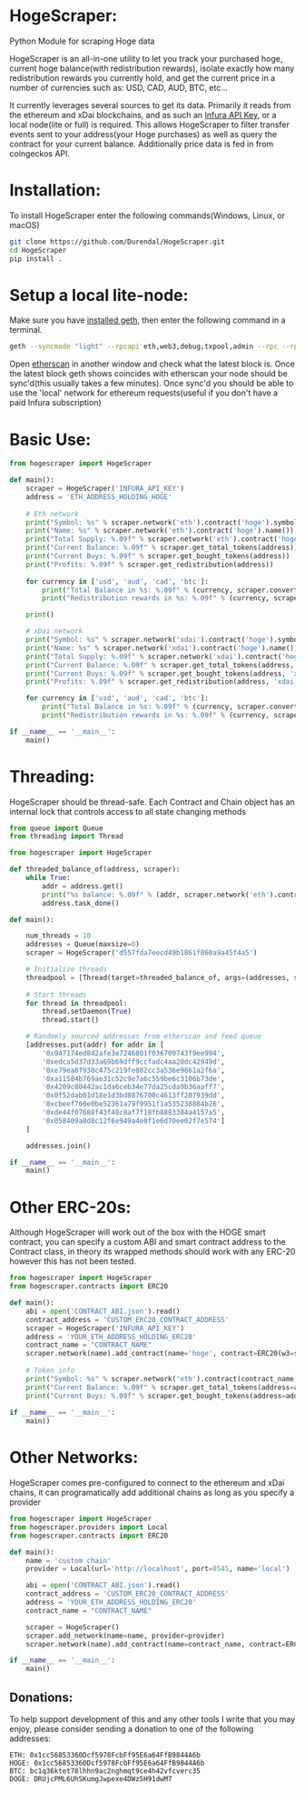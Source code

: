 # HogeScraper:
Python Module for scraping Hoge data

HogeScraper is an all-in-one utility to let you track your purchased hoge, current hoge balance(with redistribution rewards), isolate exactly how many redistribution rewards you currently hold, and get the current price in a number of currencies such as: USD, CAD, AUD, BTC, etc...

It currently leverages several sources to get its data. Primarily it reads from the ethereum and xDai blockchains, and as such an [Infura API Key](https://infura.io/), or a local node(lite or full) is required. This allows HogeScraper to filter transfer events sent to your address(your Hoge purchases) as well as query the contract for your current balance. Additionally price data is fed in from coingeckos API.

# Installation:
To install HogeScraper enter the following commands(Windows, Linux, or macOS)
```bash
git clone https://github.com/Durendal/HogeScraper.git
cd HogeScraper
pip install .
```

# Setup a local lite-node:
Make sure you have [installed geth](https://geth.ethereum.org/docs/install-and-build/installing-geth), then enter the following command in a terminal. 
```bash
geth --syncmode "light" --rpcapi eth,web3,debug,txpool,admin --rpc --rpcport=8545
```
Open [etherscan](https://www.etherscan.io) in another window and check what the latest block is. Once the latest block geth shows coincides with etherscan your node should be sync'd(this usually takes a few minutes). Once sync'd you should be able to use the 'local' network for ethereum requests(useful if you don't have a paid Infura subscription)

# Basic Use:

```python
from hogescraper import HogeScraper

def main():
	scraper = HogeScraper('INFURA_API_KEY')
	address = 'ETH_ADDRESS_HOLDING_HOGE'
	
	# Eth network
	print("Symbol: %s" % scraper.network('eth').contract('hoge').symbol())
	print("Name: %s" % scraper.network('eth').contract('hoge').name())
	print("Total Supply: %.09f" % scraper.network('eth').contract('hoge').total_supply())
	print("Current Balance: %.09f" % scraper.get_total_tokens(address))
	print("Current Buys: %.09f" % scraper.get_bought_tokens(address))
	print("Profits: %.09f" % scraper.get_redistribution(address))
	
	for currency in ['usd', 'aud', 'cad', 'btc']:
		print("Total Balance in %s: %.09f" % (currency, scraper.convert_total_balance(currency=currency, address=address)))
		print("Redistribution rewards in %s: %.09f" % (currency, scraper.convert_redistribution(currency=currency, address=address)))

	print()

	# xDai network
	print("Symbol: %s" % scraper.network('xdai').contract('hoge').symbol())
	print("Name: %s" % scraper.network('xdai').contract('hoge').name())
	print("Total Supply: %.09f" % scraper.network('xdai').contract('hoge').total_supply())
	print("Current Balance: %.09f" % scraper.get_total_tokens(address, 'xdai'))
	print("Current Buys: %.09f" % scraper.get_bought_tokens(address, 'xdai'))
	print("Profits: %.09f" % scraper.get_redistribution(address, 'xdai'))

	for currency in ['usd', 'aud', 'cad', 'btc']:
		print("Total Balance in %s: %.09f" % (currency, scraper.convert_total_balance(currency=currency, address=address, network="xdai")))
		print("Redistribution rewards in %s: %.09f" % (currency, scraper.convert_redistribution(currency=currency, address=address, network="xdai")))

if __name__ == '__main__':
	main()
```

# Threading:
HogeScraper should be thread-safe. Each Contract and Chain object has an internal lock that controls access to all state changing methods
```python
from queue import Queue
from threading import Thread

from hogescraper import HogeScraper

def threaded_balance_of(address, scraper):
	while True:
		addr = address.get()
		print("%s balance: %.09f" % (addr, scraper.network('eth').contract('hoge').balance_of(addr)))
		address.task_done()

def main():

	num_threads = 10
	addresses = Queue(maxsize=0)
	scraper = HogeScraper('d557fda7eecd49b1861f860a9a45f4a5')

	# Initialize threads
	threadpool = [Thread(target=threaded_balance_of, args=(addresses, scraper)) for i in range(num_threads)]
	
	# Start threads
	for thread in threadpool:
		thread.setDaemon(True)
		thread.start()

	# Randomly sourced addresses from etherscan and feed queue
	[addresses.put(addr) for addr in [
		'0x947174ed842afe3e7246801f036709743f9ee994',
		'0xedca5d37d33a69b69dff9ccfadc4aa20dc42949d',
		'0xe79ea8f930c475c219fe882cc3a536e9861a2f6a',
		'0xa11584b769ae31c52c9e7a6c559be6c3106b73de',
		'0x4209c80442ac1da6ceb34e77da25cda9b36aaff7',
		'0x0f52dab01d18e1d3bd8876700c4613ff207939dd',
		'0xcbeef760e0be52361a79f9951f1a535238804b26',
		'0xde44f07688f43f48c8af7f18fb8883384a4157a5',
		'0x058409a0d8c12f6e949a4e0f1e6d70ee02f7e574']
	]

	addresses.join()

if __name__ == '__main__':
	main()
```

# Other ERC-20s:
Although HogeScraper will work out of the box with the HOGE smart contract, you can specify a custom ABI and smart contract address to the Contract class, in theory its wrapped methods should work with any ERC-20 however this has not been tested.
```python
from hogescraper import HogeScraper
from hogescraper.contracts import ERC20

def main():
	abi = open('CONTRACT_ABI.json').read()
	contract_address = 'CUSTOM_ERC20_CONTRACT_ADDRESS'
	scraper = HogeScraper('INFURA_API_KEY')
	address = 'YOUR_ETH_ADDRESS_HOLDING_ERC20'
	contract_name = "CONTRACT_NAME"
	scraper.network(name).add_contract(name='hoge', contract=ERC20(w3=scraper.network('eth').w3(), abi=abi, address=contract_address))	
		
	# Token info
	print("Symbol: %s" % scraper.network('eth').contract(contract_name).symbol())
	print("Current Balance: %.09f" % scraper.get_total_tokens(address=address, network='eth', contract=contract_name))
	print("Current Buys: %.09f" % scraper.get_bought_tokens(address=address, network='eth', contract=contract_name))
		
if __name__ == '__main__':
	main()
```

# Other Networks:
HogeScraper comes pre-configured to connect to the ethereum and xDai chains, it can programatically add additional chains as long as you specify a provider
```python
from hogescraper import HogeScraper
from hogescraper.providers import Local
from hogescraper.contracts import ERC20

def main():
	name = 'custom chain'
	provider = Local(url='http://localhost', port=8545, name='local')

	abi = open('CONTRACT_ABI.json').read()
	contract_address = 'CUSTOM_ERC20_CONTRACT_ADDRESS'
	address = 'YOUR_ETH_ADDRESS_HOLDING_ERC20'
	contract_name = "CONTRACT_NAME"

	scraper = HogeScraper()
	scraper.add_network(name=name, provider=provider)
	scraper.network(name).add_contract(name=contract_name, contract=ERC20(w3=scraper.network('eth').w3(), abi=abi, address=contract_address))	

if __name__ == '__main__':
	main()
```

## Donations:
To help support development of this and any other tools I write that you may enjoy, please consider sending a donation to one of the following addresses:

    ETH: 0x1cc56853360Dcf5978FcbFf95E6a64FfB9844A6b
    HOGE: 0x1cc56853360Dcf5978FcbFf95E6a64FfB9844A6b
    BTC: bc1q36ktet78lhhn9ac2nghmqt9ce4h42vfcverc35
    DOGE: DRUjcPML6UhSKumgJwpexe4DWz5H91dwM7  